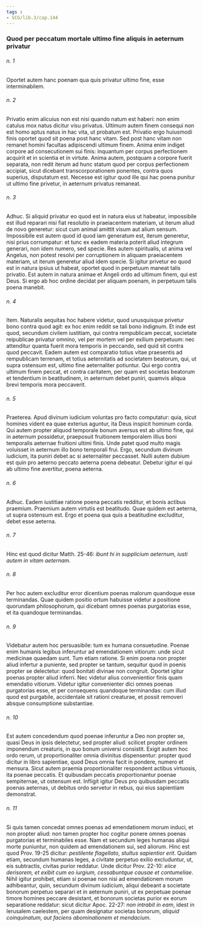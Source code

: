 ```yaml
---
tags : 
- SCG/lib.3/cap.144
---
```


### Quod per peccatum mortale ultimo fine aliquis in aeternum privatur

###### n. 1
Oportet autem hanc poenam qua quis privatur ultimo fine, esse interminabilem.

###### n. 2
Privatio enim alicuius non est nisi quando natum est haberi: non enim catulus mox natus dicitur visu privatus. Ultimum autem finem consequi non est homo aptus natus in hac vita, ut probatum est. Privatio ergo huiusmodi finis oportet quod sit poena post hanc vitam. Sed post hanc vitam non remanet homini facultas adipiscendi ultimum finem. Anima enim indiget corpore ad consecutionem sui finis: inquantum per corpus perfectionem acquirit et in scientia et in virtute. Anima autem, postquam a corpore fuerit separata, non redit iterum ad hunc statum quod per corpus perfectionem accipiat, sicut dicebant transcorporationem ponentes, contra quos superius, disputatum est. Necesse est igitur quod ille qui hac poena punitur ut ultimo fine privetur, in aeternum privatus remaneat.

###### n. 3
Adhuc. Si aliquid privatur eo quod est in natura eius ut habeatur, impossibile est illud reparari nisi fiat resolutio in praeiacentem materiam, ut iterum aliud de novo generetur: sicut cum animal amittit visum aut alium sensum. Impossibile est autem quod id quod iam generatum est, iterum generetur, nisi prius corrumpatur: et tunc ex eadem materia poterit aliud integrum generari, non idem numero, sed specie. Res autem spiritualis, ut anima vel Angelus, non potest resolvi per corruptionem in aliquam praeiacentem materiam, ut iterum generetur aliud idem specie. Si igitur privetur eo quod est in natura ipsius ut habeat, oportet quod in perpetuum maneat talis privatio. Est autem in natura animae et Angeli ordo ad ultimum finem, qui est Deus. Si ergo ab hoc ordine decidat per aliquam poenam, in perpetuum talis poena manebit.

###### n. 4
Item. Naturalis aequitas hoc habere videtur, quod unusquisque privetur bono contra quod agit: ex hoc enim reddit se tali bono indignum. Et inde est quod, secundum civilem iustitiam, qui contra rempublicam peccat, societate reipublicae privatur omnino, vel per mortem vel per exilium perpetuum: nec attenditur quanta fuerit mora temporis in peccando, sed quid sit contra quod peccavit. Eadem autem est comparatio totius vitae praesentis ad rempublicam terrenam, et totius aeternitatis ad societatem beatorum, qui, ut supra ostensum est, ultimo fine aeternaliter potiuntur. Qui ergo contra ultimum finem peccat, et contra caritatem, per quam est societas beatorum et tendentium in beatitudinem, in aeternum debet puniri, quamvis aliqua brevi temporis mora peccaverit.

###### n. 5
Praeterea. Apud divinum iudicium voluntas pro facto computatur: quia, sicut homines vident ea quae exterius aguntur, ita Deus inspicit hominum corda. Qui autem propter aliquod temporale bonum aversus est ab ultimo fine, qui in aeternum possidetur, praeposuit fruitionem temporalem illius boni temporalis aeternae fruitioni ultimi finis. Unde patet quod multo magis voluisset in aeternum illo bono temporali frui. Ergo, secundum divinum iudicium, ita puniri debet ac si aeternaliter peccasset. Nulli autem dubium est quin pro aeterno peccato aeterna poena debeatur. Debetur igitur ei qui ab ultimo fine avertitur, poena aeterna.

###### n. 6
Adhuc. Eadem iustitiae ratione poena peccatis redditur, et bonis actibus praemium. Praemium autem virtutis est beatitudo. Quae quidem est aeterna, ut supra ostensum est. Ergo et poena qua quis a beatitudine excluditur, debet esse aeterna.

###### n. 7
Hinc est quod dicitur Matth. 25-46: *ibunt hi in supplicium aeternum, iusti autem in vitam aeternam*.

###### n. 8
Per hoc autem excluditur error dicentium poenas malorum quandoque esse terminandas. Quae quidem positio ortum habuisse videtur a positione quorundam philosophorum, qui dicebant omnes poenas purgatorias esse, et ita quandoque terminandas.

###### n. 9
Videbatur autem hoc persuasibile: tum ex humana consuetudine. Poenae enim humanis legibus inferuntur ad emendationem vitiorum: unde sicut medicinae quaedam sunt. Tum etiam ratione. Si enim poena non propter aliud infertur a puniente, sed propter se tantum, sequitur quod in poenis propter se delectetur: quod bonitati divinae non congruit. Oportet igitur poenas propter aliud inferri. Nec videtur alius convenientior finis quam emendatio vitiorum. Videtur igitur convenienter dici omnes poenas purgatorias esse, et per consequens quandoque terminandas: cum illud quod est purgabile, accidentale sit rationi creaturae, et possit removeri absque consumptione substantiae.

###### n. 10
Est autem concedendum quod poenae inferuntur a Deo non propter se, quasi Deus in ipsis delectetur, sed propter aliud: scilicet propter ordinem imponendum creaturis, in quo bonum universi consistit. Exigit autem hoc ordo rerum, ut proportionaliter omnia divinitus dispensentur: propter quod dicitur in libro sapientiae, quod Deus omnia facit in pondere, numero et mensura. Sicut autem praemia proportionaliter respondent actibus virtuosis, ita poenae peccatis. Et quibusdam peccatis proportionantur poenae sempiternae, ut ostensum est. Infligit igitur Deus pro quibusdam peccatis poenas aeternas, ut debitus ordo servetur in rebus, qui eius sapientiam demonstrat.

###### n. 11
Si quis tamen concedat omnes poenas ad emendationem morum induci, et non propter aliud: non tamen propter hoc cogitur ponere omnes poenas purgatorias et terminabiles esse. Nam et secundum leges humanas aliqui morte puniuntur, non quidem ad emendationem sui, sed aliorum. Hinc est quod Prov. 19-25 dicitur: *pestilente flagellato, stultus sapientior erit*. Quidam etiam, secundum humanas leges, a civitate perpetuo exilio excluduntur, ut, eis subtractis, civitas purior reddatur. Unde dicitur Prov. 22-10: *eiice derisorem, et exibit cum eo iurgium, cessabuntque causae et contumeliae*. Nihil igitur prohibet, etiam si poenae non nisi ad emendationem morum adhibeantur, quin, secundum divinum iudicium, aliqui debeant a societate bonorum perpetuo separari et in aeternum puniri, ut ex perpetuae poenae timore homines peccare desistant, et bonorum societas purior ex eorum separatione reddatur: sicut dicitur Apoc. 22-27: *non intrabit in eam*, idest in Ierusalem caelestem, per quam designatur societas bonorum, *aliquid coinquinatum, aut faciens abominationem et mendacium*.


